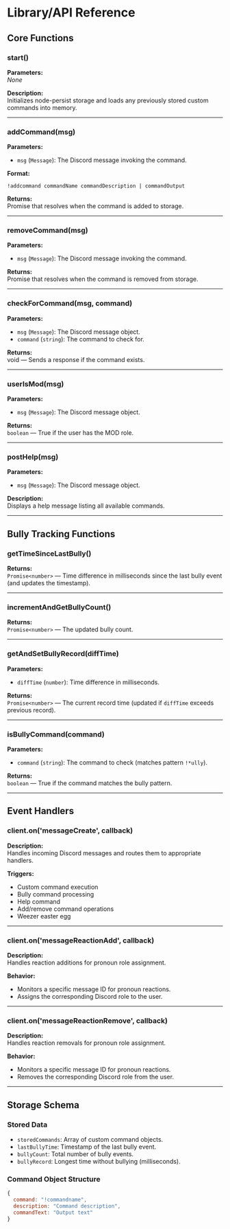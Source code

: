 # Library/API Reference

## Core Functions

### start()
**Parameters:**  
_None_  

**Description:**  
Initializes node-persist storage and loads any previously stored custom commands into memory.

---

### addCommand(msg)
**Parameters:**  
- `msg` (`Message`): The Discord message invoking the command.

**Format:**  
```
!addcommand commandName commandDescription | commandOutput
```

**Returns:**  
Promise that resolves when the command is added to storage.

---

### removeCommand(msg)
**Parameters:**  
- `msg` (`Message`): The Discord message invoking the command.

**Returns:**  
Promise that resolves when the command is removed from storage.

---

### checkForCommand(msg, command)
**Parameters:**  
- `msg` (`Message`): The Discord message object.  
- `command` (`string`): The command to check for.

**Returns:**  
void — Sends a response if the command exists.

---

### userIsMod(msg)
**Parameters:**  
- `msg` (`Message`): The Discord message object.

**Returns:**  
`boolean` — True if the user has the MOD role.

---

### postHelp(msg)
**Parameters:**  
- `msg` (`Message`): The Discord message object.

**Description:**  
Displays a help message listing all available commands.

---

## Bully Tracking Functions

### getTimeSinceLastBully()
**Returns:**  
`Promise<number>` — Time difference in milliseconds since the last bully event (and updates the timestamp).

---

### incrementAndGetBullyCount()
**Returns:**  
`Promise<number>` — The updated bully count.

---

### getAndSetBullyRecord(diffTime)
**Parameters:**  
- `diffTime` (`number`): Time difference in milliseconds.

**Returns:**  
`Promise<number>` — The current record time (updated if `diffTime` exceeds previous record).

---

### isBullyCommand(command)
**Parameters:**  
- `command` (`string`): The command to check (matches pattern `!*ully`).

**Returns:**  
`boolean` — True if the command matches the bully pattern.

---

## Event Handlers

### client.on('messageCreate', callback)
**Description:**  
Handles incoming Discord messages and routes them to appropriate handlers.

**Triggers:**
- Custom command execution  
- Bully command processing  
- Help command  
- Add/remove command operations  
- Weezer easter egg

---

### client.on('messageReactionAdd', callback)
**Description:**  
Handles reaction additions for pronoun role assignment.

**Behavior:**  
- Monitors a specific message ID for pronoun reactions.  
- Assigns the corresponding Discord role to the user.

---

### client.on('messageReactionRemove', callback)
**Description:**  
Handles reaction removals for pronoun role assignment.

**Behavior:**  
- Monitors a specific message ID for pronoun reactions.  
- Removes the corresponding Discord role from the user.

---

## Storage Schema

### Stored Data
- `storedCommands`: Array of custom command objects.  
- `lastBullyTime`: Timestamp of the last bully event.  
- `bullyCount`: Total number of bully events.  
- `bullyRecord`: Longest time without bullying (milliseconds).

### Command Object Structure
```javascript
{
  command: "!commandname",
  description: "Command description",
  commandText: "Output text"
}
```
